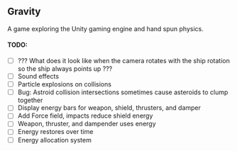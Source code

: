 ## Gravity

A game exploring the Unity gaming engine and hand spun physics.

#### TODO:
- [ ] ??? What does it look like when the camera rotates with the ship rotation so the ship always points up ???
- [ ] Sound effects
- [ ] Particle explosions on collisions
- [ ] Bug: Astroid collision intersections sometimes cause asteroids to clump together
- [ ] Display energy bars for weapon, shield, thrusters, and damper
- [ ] Add Force field, impacts reduce shield energy
- [ ] Weapon, thruster, and dampender uses energy
- [ ] Energy restores over time
- [ ] Energy allocation system
